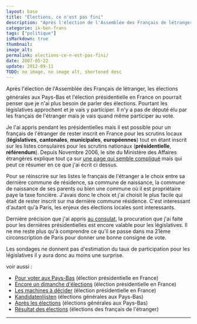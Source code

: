 ```yaml
---
layout: base
title: "Élections, ce n'est pas fini"
description: "Après l'élection de l'Assemblée des Français de létranger, les élections générales aux Pays-Bas et l'élection présidentielle en France on pourrait p"
categorie: ik-ben-frans
tags: ["politique"]
isMarkdown: true
thumbnail: 
image_alt: 
permalink: elections-ce-n-est-pas-fini/
date: 2007-05-22
update: 2012-09-11
TODO: no image, no image alt, shortened desc
---
```


Après l'élection de l'Assemblée des Français de létranger, les élections générales aux Pays-Bas et l'élection présidentielle en France on pourrait penser que je n'ai plus besoin de parler des élections. Pourtant les législatives approchent et je vais y participer. Il n'y a pas de député élu par les français de l'étranger mais je vais quand même participer au vote.

Je l'ai appris pendant les présidentielles mais il est possible pour un français de l'étranger de rester inscrit en France pour les scrutins locaux (**législatives**, **cantonales**, **municipales**, **européennes**) tout en étant inscrit sur les listes consulaires pour les scrutins nationaux (**présidentielle**, **référendum**). Depuis Novembre 2006, le site du Ministère des Affaires étrangères explique tout ça sur [une page qui semble compliqué](http://www.diplomatie.gouv.fr/fr/les-francais-etranger_1296/vos-droits-demarches_1395/election-du-president-republique-2007_2490/exercice-du-droit-vote_43196.html) mais qui peut ce résumer en ce que j'ai écrit ci dessus.

Pour se réinscrire sur les listes le français de l'étranger a le choix entre sa dernière commune de résidence, sa commune de naissance, la commune de naissance de ses parents ou bien une commune où il est propriétaire paye la taxe foncière. J'avais donc le choix et j'ai choisit le plus facile qui était de rester inscrit sur ma dernière commune résidence. C'est interessant d'autant qu'à Paris, les enjeux des élections locales sont interessants.

Dernière précision que j'ai appris [au consulat](http://www.consulfrance-amsterdam.org/article.php3?id_article=491), la procuration que j'ai faite pour les dernières présidentielles est encore valable pour les législatives. Il ne me reste plus qu'à comprendre ce qu'il se passe dans ma 21ème circonscription de Paris pour donner une bonne consigne de vote.

Les sondages ne donnent pas d'estimation du taux de participation pour les législatives il y aura donc au moins une surprise.

voir aussi :
* [Pour voter aux Pays-Bas](/pour-voter-aux-pays-bas) (élection présidentielle en France)
* [Encore un dimanche d'élections](/encore-un-dimanche-d-elections) (élection présidentielle en France)
* [Les machines à décider](/les-machines-a-decider) (élection présidentielle en France)
* [Kandidatenlijsten](/kandidatenlijsten) (élections générales aux Pays-Bas)
* [Après les élections](/apres-les-elections) (élections générales aux Pays-Bas)
* [Résultat des élections](/resultat-des-elections) (élections des français de l'étranger)
---